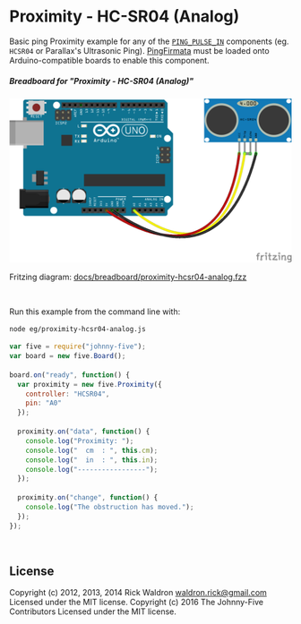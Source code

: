 <!--remove-start-->

# Proximity - HC-SR04 (Analog)

<!--remove-end-->


Basic ping Proximity example for any of the [`PING_PULSE_IN`](http://johnny-five.io/api/proximity/#controller-alias-table) components (eg. `HCSR04` or Parallax's Ultrasonic Ping). [PingFirmata](http://johnny-five.io/api/proximity/#pingfirmata) must be loaded onto Arduino-compatible boards to enable this component.





##### Breadboard for "Proximity - HC-SR04 (Analog)"



![docs/breadboard/proximity-hcsr04-analog.png](breadboard/proximity-hcsr04-analog.png)<br>

Fritzing diagram: [docs/breadboard/proximity-hcsr04-analog.fzz](breadboard/proximity-hcsr04-analog.fzz)

&nbsp;




Run this example from the command line with:
```bash
node eg/proximity-hcsr04-analog.js
```


```javascript
var five = require("johnny-five");
var board = new five.Board();

board.on("ready", function() {
  var proximity = new five.Proximity({
    controller: "HCSR04",
    pin: "A0"
  });

  proximity.on("data", function() {
    console.log("Proximity: ");
    console.log("  cm  : ", this.cm);
    console.log("  in  : ", this.in);
    console.log("-----------------");
  });

  proximity.on("change", function() {
    console.log("The obstruction has moved.");
  });
});

```








&nbsp;

<!--remove-start-->

## License
Copyright (c) 2012, 2013, 2014 Rick Waldron <waldron.rick@gmail.com>
Licensed under the MIT license.
Copyright (c) 2016 The Johnny-Five Contributors
Licensed under the MIT license.

<!--remove-end-->
